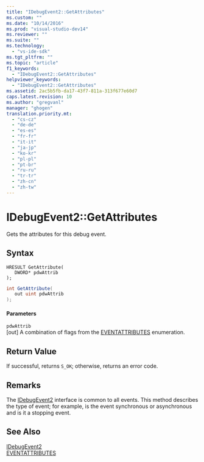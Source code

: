 ```yaml
---
title: "IDebugEvent2::GetAttributes"
ms.custom: ""
ms.date: "10/14/2016"
ms.prod: "visual-studio-dev14"
ms.reviewer: ""
ms.suite: ""
ms.technology: 
  - "vs-ide-sdk"
ms.tgt_pltfrm: ""
ms.topic: "article"
f1_keywords: 
  - "IDebugEvent2::GetAttributes"
helpviewer_keywords: 
  - "IDebugEvent2::GetAttributes"
ms.assetid: 2ac5b5fb-da17-43f7-811a-313f677e60d7
caps.latest.revision: 10
ms.author: "gregvanl"
manager: "ghogen"
translation.priority.mt: 
  - "cs-cz"
  - "de-de"
  - "es-es"
  - "fr-fr"
  - "it-it"
  - "ja-jp"
  - "ko-kr"
  - "pl-pl"
  - "pt-br"
  - "ru-ru"
  - "tr-tr"
  - "zh-cn"
  - "zh-tw"
---
```

# IDebugEvent2::GetAttributes
Gets the attributes for this debug event.  
  
## Syntax  
  
```cpp#  
HRESULT GetAttribute(   
   DWORD* pdwAttrib  
);  
```  
  
```c#  
int GetAttribute(   
   out uint pdwAttrib  
);  
```  
  
#### Parameters  
 `pdwAttrib`  
 [out] A combination of flags from the [EVENTATTRIBUTES](../extensibility/eventattributes.md) enumeration.  
  
## Return Value  
 If successful, returns `S_OK`; otherwise, returns an error code.  
  
## Remarks  
 The [IDebugEvent2](../extensibility/idebugevent2.md) interface is common to all events. This method describes the type of event; for example, is the event synchronous or asynchronous and is it a stopping event.  
  
## See Also  
 [IDebugEvent2](../extensibility/idebugevent2.md)   
 [EVENTATTRIBUTES](../extensibility/eventattributes.md)